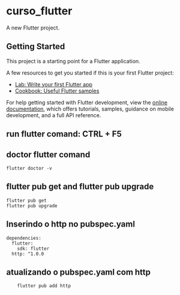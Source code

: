 # curso_flutter

A new Flutter project.

## Getting Started

This project is a starting point for a Flutter application.

A few resources to get you started if this is your first Flutter project:

- [Lab: Write your first Flutter app](https://docs.flutter.dev/get-started/codelab)
- [Cookbook: Useful Flutter samples](https://docs.flutter.dev/cookbook)

For help getting started with Flutter development, view the
[online documentation](https://docs.flutter.dev/), which offers tutorials,
samples, guidance on mobile development, and a full API reference.

## run flutter comand: CTRL + F5

## doctor flutter comand
```shell
flutter doctor -v
```

## flutter pub get and flutter pub upgrade
```shell
flutter pub get
flutter pub upgrade
```

## Inserindo o http no pubspec.yaml
```shell
dependencies:
  flutter:
    sdk: flutter
  http: ^1.0.0
```
## atualizando o pubspec.yaml com http
```shell
    flutter pub add http
```